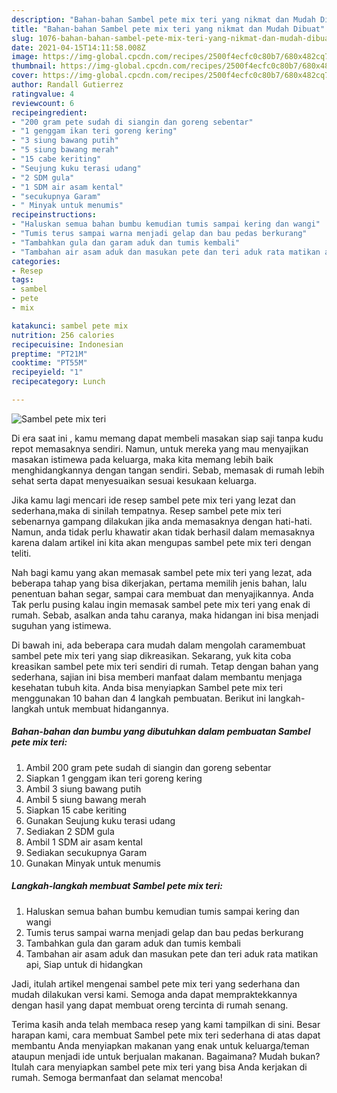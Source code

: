 ```yaml
---
description: "Bahan-bahan Sambel pete mix teri yang nikmat dan Mudah Dibuat"
title: "Bahan-bahan Sambel pete mix teri yang nikmat dan Mudah Dibuat"
slug: 1076-bahan-bahan-sambel-pete-mix-teri-yang-nikmat-dan-mudah-dibuat
date: 2021-04-15T14:11:58.008Z
image: https://img-global.cpcdn.com/recipes/2500f4ecfc0c80b7/680x482cq70/sambel-pete-mix-teri-foto-resep-utama.jpg
thumbnail: https://img-global.cpcdn.com/recipes/2500f4ecfc0c80b7/680x482cq70/sambel-pete-mix-teri-foto-resep-utama.jpg
cover: https://img-global.cpcdn.com/recipes/2500f4ecfc0c80b7/680x482cq70/sambel-pete-mix-teri-foto-resep-utama.jpg
author: Randall Gutierrez
ratingvalue: 4
reviewcount: 6
recipeingredient:
- "200 gram pete sudah di siangin dan goreng sebentar"
- "1 genggam ikan teri goreng kering"
- "3 siung bawang putih"
- "5 siung bawang merah"
- "15 cabe keriting"
- "Seujung kuku terasi udang"
- "2 SDM gula"
- "1 SDM air asam kental"
- "secukupnya Garam"
- " Minyak untuk menumis"
recipeinstructions:
- "Haluskan semua bahan bumbu kemudian tumis sampai kering dan wangi"
- "Tumis terus sampai warna menjadi gelap dan bau pedas berkurang"
- "Tambahkan gula dan garam aduk dan tumis kembali"
- "Tambahan air asam aduk dan masukan pete dan teri aduk rata matikan api, Siap untuk di hidangkan"
categories:
- Resep
tags:
- sambel
- pete
- mix

katakunci: sambel pete mix 
nutrition: 256 calories
recipecuisine: Indonesian
preptime: "PT21M"
cooktime: "PT55M"
recipeyield: "1"
recipecategory: Lunch

---
```



![Sambel pete mix teri](https://img-global.cpcdn.com/recipes/2500f4ecfc0c80b7/680x482cq70/sambel-pete-mix-teri-foto-resep-utama.jpg)

Di era  saat ini , kamu memang dapat membeli masakan siap saji tanpa kudu repot memasaknya sendiri. Namun, untuk mereka yang mau menyajikan masakan istimewa pada keluarga, maka kita memang lebih baik menghidangkannya dengan tangan sendiri. Sebab, memasak di rumah lebih sehat serta dapat menyesuaikan sesuai kesukaan keluarga.

Jika kamu lagi mencari ide resep sambel pete mix teri yang lezat dan sederhana,maka di sinilah tempatnya. Resep sambel pete mix teri  sebenarnya gampang dilakukan jika anda memasaknya dengan hati-hati. Namun, anda tidak perlu khawatir akan tidak berhasil dalam memasaknya 
karena dalam artikel ini kita akan mengupas sambel pete mix teri dengan teliti.  



Nah bagi kamu yang akan memasak sambel pete mix teri yang lezat, ada beberapa tahap yang bisa dikerjakan, pertama memilih jenis bahan, lalu penentuan bahan segar, sampai cara membuat dan menyajikannya. Anda Tak perlu pusing kalau ingin memasak sambel pete mix teri yang enak di rumah. Sebab, asalkan anda  tahu caranya, maka hidangan ini bisa menjadi suguhan yang istimewa.

Di bawah ini, ada beberapa cara mudah dalam mengolah caramembuat sambel pete mix teri yang siap dikreasikan. Sekarang, yuk kita coba kreasikan sambel pete mix teri sendiri di rumah. Tetap dengan bahan yang sederhana, sajian ini bisa memberi manfaat dalam membantu menjaga kesehatan tubuh kita. Anda bisa menyiapkan Sambel pete mix teri menggunakan 10 bahan dan 4 langkah pembuatan. Berikut ini langkah-langkah untuk membuat hidangannya.

<!--inarticleads1-->

##### Bahan-bahan dan bumbu yang dibutuhkan dalam pembuatan Sambel pete mix teri:

1. Ambil 200 gram pete sudah di siangin dan goreng sebentar
1. Siapkan 1 genggam ikan teri goreng kering
1. Ambil 3 siung bawang putih
1. Ambil 5 siung bawang merah
1. Siapkan 15 cabe keriting
1. Gunakan Seujung kuku terasi udang
1. Sediakan 2 SDM gula
1. Ambil 1 SDM air asam kental
1. Sediakan secukupnya Garam
1. Gunakan  Minyak untuk menumis




<!--inarticleads2-->

##### Langkah-langkah membuat Sambel pete mix teri:

1. Haluskan semua bahan bumbu kemudian tumis sampai kering dan wangi
1. Tumis terus sampai warna menjadi gelap dan bau pedas berkurang
1. Tambahkan gula dan garam aduk dan tumis kembali
1. Tambahan air asam aduk dan masukan pete dan teri aduk rata matikan api, Siap untuk di hidangkan




Jadi, itulah artikel mengenai  sambel pete mix teri  yang sederhana dan mudah dilakukan versi kami. Semoga anda dapat mempraktekkannya dengan hasil yang dapat membuat oreng tercinta di rumah senang. 

Terima kasih anda telah membaca resep yang kami tampilkan di sini. Besar harapan kami, cara membuat  Sambel pete mix teri sederhana di atas dapat membantu Anda menyiapkan makanan yang enak untuk keluarga/teman ataupun menjadi ide untuk berjualan makanan. Bagaimana? Mudah bukan? Itulah cara menyiapkan sambel pete mix teri yang bisa Anda kerjakan di rumah. Semoga bermanfaat dan selamat mencoba!


